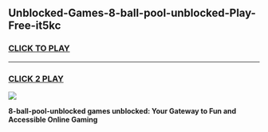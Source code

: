 
## Unblocked-Games-8-ball-pool-unblocked-Play-Free-it5kc
<h3>
<a href="https://premium76.site?title=8-ball-pool-unblocked&ref=23A">CLICK TO PLAY</a></h3>
<hr>

<h3>
<a href="https://premium76.site?title=8-ball-pool-unblocked&ref=23A">CLICK 2 PLAY</a>
  
</h3>

<a href="https://premium76.site?title=8-ball-pool-unblocked&ref=23A"><img src="https://clearcache.store/games.png"></a>


**8-ball-pool-unblocked games unblocked: Your Gateway to Fun and Accessible Online Gaming**
